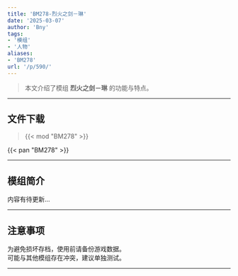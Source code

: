 ```yaml
---
title: 'BM278-烈火之剑－琳'
date: '2025-03-07'
author: 'Bny'
tags:
- '模组'
- '人物'
aliases:
- 'BM278'
url: '/p/590/'
---
```


> 本文介绍了模组 **烈火之剑－琳** 的功能与特点。

---

## 文件下载  

> {{< mod "BM278" >}}  

{{< pan "BM278" >}}  

---

## 模组简介

>  
内容有待更新...  

---

## 注意事项

>  
为避免损坏存档，使用前请备份游戏数据。  
可能与其他模组存在冲突，建议单独测试。  

---

